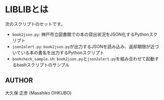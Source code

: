 # LIBLIBとは

次のスクリプトのセットです。

- `book2json.py`: 神戸市立図書館での本の貸出状況をJSON化するPythonスクリプト
- `json2alert.py`: `book2json.py`が出力するJSONを読み込み、返却期限が近づいている本の書名を出力するPythonスクリプト
- `bookcheck_sample.sh`: `book2json.py`と`json2alert.py`を組み合わせて起動するbashスクリプトのサンプル

## AUTHOR

大久保 正彦 (Masahiko OHKUBO)
